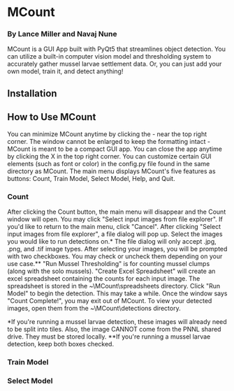 # MCount
### By Lance Miller and Navaj Nune
MCount is a GUI App built with PyQt5 that streamlines object detection. You can utilize a built-in computer vision model and thresholding system to accurately gather mussel larvae settlement data. Or, you can just add your own model, train it, and detect anything! 

## Installation



## How to Use MCount
You can minimize MCount anytime by clicking the - near the top right corner. 
The window cannot be enlarged to keep the formatting intact - MCount is meant to be a compact GUI app.
You can close the app anytime by clicking the X in the top right corner.
You can customize certain GUI elements (such as font or color) in the config.py file found in the same directory as MCount. 
The main menu displays MCount's five features as buttons: Count, Train Model, Select Model, Help, and Quit. 

### Count
After clicking the Count button, the main menu will disappear and the Count window will open. 
You may click "Select input images from file explorer". If you'd like to return to the main menu, click "Cancel". 
After clicking "Select input images from file explorer", a file dialog will pop up. Select the images you would like to run detections on.* The file dialog will only accept .jpg, .png, and .tif image types. 
After selecting your images, you will be prompted with two checkboxes. You may check or uncheck them depending on your use case.** "Run Mussel Thresholding" is for counting mussel clumps (along with the solo mussels). "Create Excel Spreadsheet" will create an excel spreadsheet containing the counts for each input image. The spreadsheet is stored in the ~\MCount\spreadsheets directory.
Click "Run Model" to begin the detection. This may take a while.
Once the window says "Count Complete!", you may exit out of MCount. 
To view your detected images, open them from the ~\MCount\detections directory. 

*If you're running a mussel larvae detection, these images will already need to be split into tiles. Also, the image CANNOT come from the PNNL shared drive. They must be stored locally. 
**If you're running a mussel larvae detection, keep both boxes checked.

### Train Model

### Select Model







